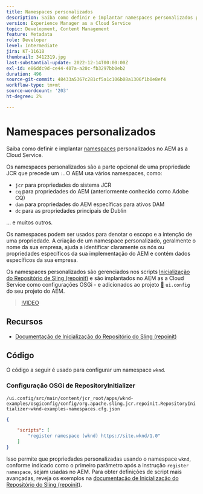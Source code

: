 ```yaml
---
title: Namespaces personalizados
description: Saiba como definir e implantar namespaces personalizados para o AEM as a Cloud Service.
version: Experience Manager as a Cloud Service
topic: Development, Content Management
feature: Metadata
role: Developer
level: Intermediate
jira: KT-11618
thumbnail: 3412319.jpg
last-substantial-update: 2022-12-14T00:00:00Z
exl-id: e86ddc9d-ce44-407a-a20c-fb3297bb0eb2
duration: 496
source-git-commit: 48433a5367c281cf5a1c106b08a1306f1b0e8ef4
workflow-type: tm+mt
source-wordcount: '203'
ht-degree: 2%

---
```


# Namespaces personalizados

Saiba como definir e implantar [namespaces](https://developer.adobe.com/experience-manager/reference-materials/spec/jcr/1.0/4.5_Namespaces.html) personalizados no AEM as a Cloud Service.

Os namespaces personalizados são a parte opcional de uma propriedade JCR que precede um `:`. O AEM usa vários namespaces, como:

+ `jcr` para propriedades do sistema JCR
+ `cq` para propriedades do AEM (anteriormente conhecido como Adobe CQ)
+ `dam` para propriedades do AEM específicas para ativos DAM
+ `dc` para as propriedades principais de Dublin

... e muitos outros.

Os namespaces podem ser usados para denotar o escopo e a intenção de uma propriedade. A criação de um namespace personalizado, geralmente o nome da sua empresa, ajuda a identificar claramente os nós ou propriedades específicos da sua implementação do AEM e contém dados específicos da sua empresa.

Os namespaces personalizados são gerenciados nos scripts [Inicialização do Repositório de Sling (repoinit)](https://sling.apache.org/documentation/bundles/repository-initialization.html) e são implantados no AEM as a Cloud Service como configurações OSGi - e adicionados ao projeto [&#128279;](https://experienceleague.adobe.com/docs/experience-manager-core-components/using/developing/archetype/overview.html?lang=pt-BR) `ui.config` do seu projeto do AEM.

>[!VIDEO](https://video.tv.adobe.com/v/3412319?quality=12&learn=on)

## Recursos

+ [Documentação de Inicialização do Repositório do Sling (repoinit)](https://sling.apache.org/documentation/bundles/repository-initialization.html#repoinit-parser-test-scenarios)

## Código

O código a seguir é usado para configurar um namespace `wknd`.

### Configuração OSGi de RepositoryInitializer

`/ui.config/src/main/content/jcr_root/apps/wknd-examples/osgiconfig/config/org.apache.sling.jcr.repoinit.RepositoryInitializer~wknd-examples-namespaces.cfg.json`

```json
{

    "scripts": [
        "register namespace (wknd) https://site.wknd/1.0"
    ]
}
```

Isso permite que propriedades personalizadas usando o namespace `wknd`, conforme indicado como o primeiro parâmetro após a instrução `register namespace`, sejam usadas no AEM. Para obter definições de script mais avançadas, reveja os exemplos na [documentação de Inicialização do Repositório do Sling (repoinit)](https://sling.apache.org/documentation/bundles/repository-initialization.html#repoinit-parser-test-scenarios).
